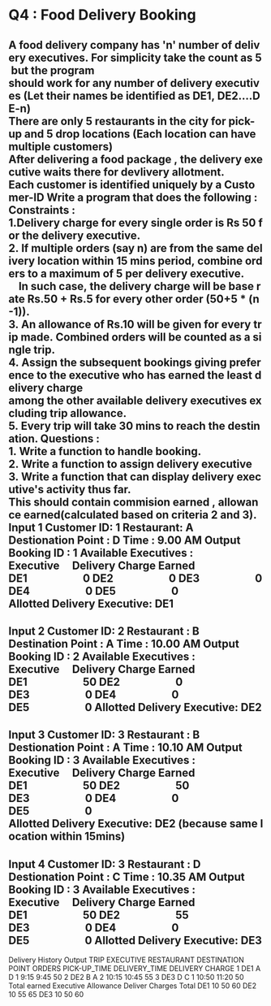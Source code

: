 # Q4 : Food Delivery Booking
A food delivery company has 'n' number of delivery executives. For simplicity take the count as 5 but the program
should work for any number of delivery executives (Let their names be identified as DE1, DE2....DE-n)
There are only 5 restaurants in the city for pick-up and 5 drop locations (Each location can have multiple customers)
After delivering a food package , the delivery executive waits there for devlivery allotment.
Each customer is identified uniquely by a Customer-ID
Write a program that does the following :
Constraints :
1.Delivery charge for every single order is Rs 50 for the delivery executive.
2. If multiple orders (say n) are from the same delivery location within 15 mins period, combine orders to a maximum
of 5 per delivery executive.
    In such case, the delivery charge will be base rate Rs.50 + Rs.5 for every other order (50+5 * (n-1)).
3. An allowance of Rs.10 will be given for every trip made. Combined orders will be counted as a single trip.
4. Assign the subsequent bookings giving preference to the executive who has earned the least delivery charge
among the other available delivery executives excluding trip allowance.
5. Every trip will take 30 mins to reach the destination.
Questions :
1. Write a function to handle booking.
2. Write a function to assign delivery executive
3. Write a function that can display delivery executive's activity thus far.
This should contain commision earned , allowance earned(calculated based on criteria 2 and 3).
Input 1
Customer ID: 1
Restaurant: A
Destionation Point : D
Time : 9.00 AM
Output
Booking ID : 1
Available Executives :
Executive     Delivery Charge Earned    
DE1                      0
DE2                      0
DE3                      0
DE4                      0
DE5                      0
Allotted Delivery Executive: DE1
-------------------------------------------------------------------------------------------------------------------
Input 2
Customer ID: 2
Restaurant : B
Destination Point : A
Time : 10.00 AM
Output
Booking ID : 2
Available Executives :
Executive     Delivery Charge Earned    
DE1                      50
DE2                      0
DE3                      0
DE4                      0
DE5                      0
Allotted Delivery Executive: DE2
-------------------------------------------------------------------------------------------------------------------
Input 3
Customer ID: 3
Restaurant : B
Destionation Point : A
Time : 10.10 AM
Output
Booking ID : 3
Available Executives :
Executive     Delivery Charge Earned
DE1                      50
DE2                      50
DE3                      0
DE4                      0
DE5                      0
Allotted Delivery Executive: DE2 (because same location within 15mins)
-------------------------------------------------------------------------------------------------------------------
Input 4
Customer ID: 3
Restaurant : D
Destionation Point : C
Time : 10.35 AM
Output
Booking ID : 3
Available Executives :
Executive     Delivery Charge Earned
DE1                      50
DE2                      55
DE3                      0
DE4                      0
DE5                      0
Allotted Delivery Executive: DE3
-------------------------------------------------------------------------------------------------------------------
Delivery History
Output
TRIP EXECUTIVE RESTAURANT DESTINATION POINT ORDERS PICK-UP_TIME DELIVERY_TIME DELIVERY CHARGE 1 DE1 A D 1 9:15 9:45 50 2 DE2 B A 2 10:15 10:45 55 3 DE3 D C 1 10:50 11:20 50 Total earned
Executive Allowance Deliver Charges Total DE1 10 50 60 DE2 10 55 65 DE3 10 50 60